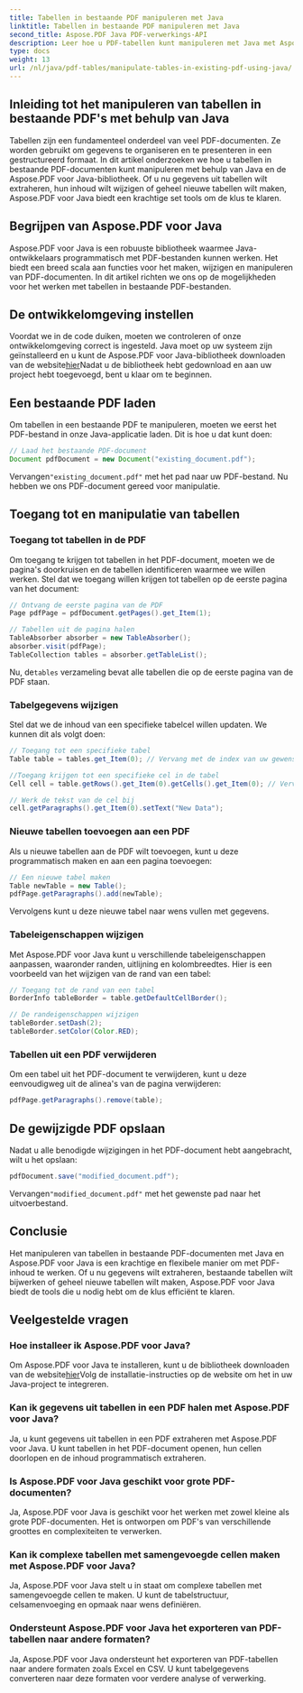 ```yaml
---
title: Tabellen in bestaande PDF manipuleren met Java
linktitle: Tabellen in bestaande PDF manipuleren met Java
second_title: Aspose.PDF Java PDF-verwerkings-API
description: Leer hoe u PDF-tabellen kunt manipuleren met Java met Aspose.PDF voor Java. Deze stapsgewijze handleiding behandelt tabelextractie, -modificatie en meer voor effectieve PDF-verwerking.
type: docs
weight: 13
url: /nl/java/pdf-tables/manipulate-tables-in-existing-pdf-using-java/
---
```


## Inleiding tot het manipuleren van tabellen in bestaande PDF's met behulp van Java

Tabellen zijn een fundamenteel onderdeel van veel PDF-documenten. Ze worden gebruikt om gegevens te organiseren en te presenteren in een gestructureerd formaat. In dit artikel onderzoeken we hoe u tabellen in bestaande PDF-documenten kunt manipuleren met behulp van Java en de Aspose.PDF voor Java-bibliotheek. Of u nu gegevens uit tabellen wilt extraheren, hun inhoud wilt wijzigen of geheel nieuwe tabellen wilt maken, Aspose.PDF voor Java biedt een krachtige set tools om de klus te klaren.

## Begrijpen van Aspose.PDF voor Java

Aspose.PDF voor Java is een robuuste bibliotheek waarmee Java-ontwikkelaars programmatisch met PDF-bestanden kunnen werken. Het biedt een breed scala aan functies voor het maken, wijzigen en manipuleren van PDF-documenten. In dit artikel richten we ons op de mogelijkheden voor het werken met tabellen in bestaande PDF-bestanden.

## De ontwikkelomgeving instellen

 Voordat we in de code duiken, moeten we controleren of onze ontwikkelomgeving correct is ingesteld. Java moet op uw systeem zijn geïnstalleerd en u kunt de Aspose.PDF voor Java-bibliotheek downloaden van de website[hier](https://releases.aspose.com/pdf/java/)Nadat u de bibliotheek hebt gedownload en aan uw project hebt toegevoegd, bent u klaar om te beginnen.

## Een bestaande PDF laden

Om tabellen in een bestaande PDF te manipuleren, moeten we eerst het PDF-bestand in onze Java-applicatie laden. Dit is hoe u dat kunt doen:

```java
// Laad het bestaande PDF-document
Document pdfDocument = new Document("existing_document.pdf");
```

 Vervangen`"existing_document.pdf"` met het pad naar uw PDF-bestand. Nu hebben we ons PDF-document gereed voor manipulatie.

## Toegang tot en manipulatie van tabellen

### Toegang tot tabellen in de PDF

Om toegang te krijgen tot tabellen in het PDF-document, moeten we de pagina's doorkruisen en de tabellen identificeren waarmee we willen werken. Stel dat we toegang willen krijgen tot tabellen op de eerste pagina van het document:

```java
// Ontvang de eerste pagina van de PDF
Page pdfPage = pdfDocument.getPages().get_Item(1);

// Tabellen uit de pagina halen
TableAbsorber absorber = new TableAbsorber();
absorber.visit(pdfPage);
TableCollection tables = absorber.getTableList();
```

 Nu, de`tables` verzameling bevat alle tabellen die op de eerste pagina van de PDF staan.

### Tabelgegevens wijzigen

Stel dat we de inhoud van een specifieke tabelcel willen updaten. We kunnen dit als volgt doen:

```java
// Toegang tot een specifieke tabel
Table table = tables.get_Item(0); // Vervang met de index van uw gewenste tabel

//Toegang krijgen tot een specifieke cel in de tabel
Cell cell = table.getRows().get_Item(0).getCells().get_Item(0); // Vervangen met rij- en kolomindexen

// Werk de tekst van de cel bij
cell.getParagraphs().get_Item(0).setText("New Data");
```

### Nieuwe tabellen toevoegen aan een PDF

Als u nieuwe tabellen aan de PDF wilt toevoegen, kunt u deze programmatisch maken en aan een pagina toevoegen:

```java
// Een nieuwe tabel maken
Table newTable = new Table();
pdfPage.getParagraphs().add(newTable);
```

Vervolgens kunt u deze nieuwe tabel naar wens vullen met gegevens.

### Tabeleigenschappen wijzigen

Met Aspose.PDF voor Java kunt u verschillende tabeleigenschappen aanpassen, waaronder randen, uitlijning en kolombreedtes. Hier is een voorbeeld van het wijzigen van de rand van een tabel:

```java
// Toegang tot de rand van een tabel
BorderInfo tableBorder = table.getDefaultCellBorder();

// De randeigenschappen wijzigen
tableBorder.setDash(2);
tableBorder.setColor(Color.RED);
```

### Tabellen uit een PDF verwijderen

Om een tabel uit het PDF-document te verwijderen, kunt u deze eenvoudigweg uit de alinea's van de pagina verwijderen:

```java
pdfPage.getParagraphs().remove(table);
```

## De gewijzigde PDF opslaan

Nadat u alle benodigde wijzigingen in het PDF-document hebt aangebracht, wilt u het opslaan:

```java
pdfDocument.save("modified_document.pdf");
```

 Vervangen`"modified_document.pdf"` met het gewenste pad naar het uitvoerbestand.

## Conclusie

Het manipuleren van tabellen in bestaande PDF-documenten met Java en Aspose.PDF voor Java is een krachtige en flexibele manier om met PDF-inhoud te werken. Of u nu gegevens wilt extraheren, bestaande tabellen wilt bijwerken of geheel nieuwe tabellen wilt maken, Aspose.PDF voor Java biedt de tools die u nodig hebt om de klus efficiënt te klaren.

## Veelgestelde vragen

### Hoe installeer ik Aspose.PDF voor Java?

 Om Aspose.PDF voor Java te installeren, kunt u de bibliotheek downloaden van de website[hier](https://releases.aspose.com/pdf/java/)Volg de installatie-instructies op de website om het in uw Java-project te integreren.

### Kan ik gegevens uit tabellen in een PDF halen met Aspose.PDF voor Java?

Ja, u kunt gegevens uit tabellen in een PDF extraheren met Aspose.PDF voor Java. U kunt tabellen in het PDF-document openen, hun cellen doorlopen en de inhoud programmatisch extraheren.

### Is Aspose.PDF voor Java geschikt voor grote PDF-documenten?

Ja, Aspose.PDF voor Java is geschikt voor het werken met zowel kleine als grote PDF-documenten. Het is ontworpen om PDF's van verschillende groottes en complexiteiten te verwerken.

### Kan ik complexe tabellen met samengevoegde cellen maken met Aspose.PDF voor Java?

Ja, Aspose.PDF voor Java stelt u in staat om complexe tabellen met samengevoegde cellen te maken. U kunt de tabelstructuur, celsamenvoeging en opmaak naar wens definiëren.

### Ondersteunt Aspose.PDF voor Java het exporteren van PDF-tabellen naar andere formaten?

Ja, Aspose.PDF voor Java ondersteunt het exporteren van PDF-tabellen naar andere formaten zoals Excel en CSV. U kunt tabelgegevens converteren naar deze formaten voor verdere analyse of verwerking.